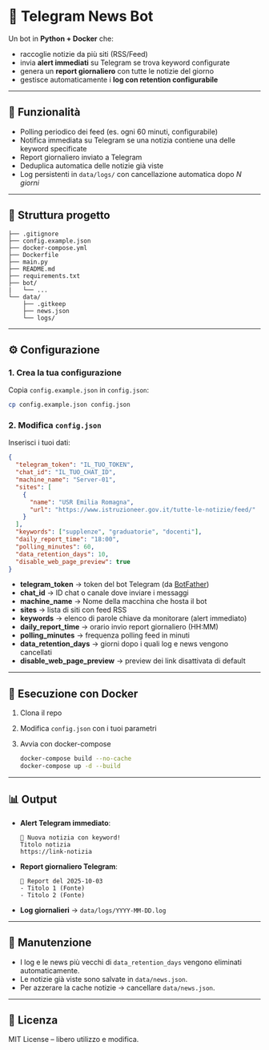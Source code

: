 # 📰 Telegram News Bot

Un bot in **Python + Docker** che:

* raccoglie notizie da più siti (RSS/Feed)
* invia **alert immediati** su Telegram se trova keyword configurate
* genera un **report giornaliero** con tutte le notizie del giorno
* gestisce automaticamente i **log con retention configurabile**

---

## 🚀 Funzionalità

* Polling periodico dei feed (es. ogni 60 minuti, configurabile)
* Notifica immediata su Telegram se una notizia contiene una delle keyword specificate
* Report giornaliero inviato a Telegram
* Deduplica automatica delle notizie già viste
* Log persistenti in `data/logs/` con cancellazione automatica dopo *N giorni*

---

## 📂 Struttura progetto

```
├── .gitignore
├── config.example.json
├── docker-compose.yml
├── Dockerfile
├── main.py
├── README.md
├── requirements.txt
├── bot/
|   └── ...
└── data/
    ├── .gitkeep
    ├── news.json
    └── logs/
```

---

## ⚙️ Configurazione

### 1. Crea la tua configurazione
Copia `config.example.json` in `config.json`:

```bash
cp config.example.json config.json
```

### 2. Modifica `config.json`

Inserisci i tuoi dati:

```json
{
  "telegram_token": "IL_TUO_TOKEN",
  "chat_id": "IL_TUO_CHAT_ID",
  "machine_name": "Server-01",
  "sites": [
    {
      "name": "USR Emilia Romagna",
      "url": "https://www.istruzioneer.gov.it/tutte-le-notizie/feed/"
    }
  ],
  "keywords": ["supplenze", "graduatorie", "docenti"],
  "daily_report_time": "18:00",
  "polling_minutes": 60,
  "data_retention_days": 10,
  "disable_web_page_preview": true
}
```

* **telegram_token** → token del bot Telegram (da [BotFather](https://core.telegram.org/bots#botfather))
* **chat_id** → ID chat o canale dove inviare i messaggi
* **machine_name** → Nome della macchina che hosta il bot
* **sites** → lista di siti con feed RSS
* **keywords** → elenco di parole chiave da monitorare (alert immediato)
* **daily_report_time** → orario invio report giornaliero (HH:MM)
* **polling_minutes** → frequenza polling feed in minuti
* **data_retention_days** → giorni dopo i quali log e news vengono cancellati
* **disable_web_page_preview** → preview dei link disattivata di default

---

## 🐳 Esecuzione con Docker

1. Clona il repo

2. Modifica `config.json` con i tuoi parametri

3. Avvia con docker-compose

   ```bash
   docker-compose build --no-cache
   docker-compose up -d --build
   ```

---

## 📊 Output

* **Alert Telegram immediato**:

  ```
  🚨 Nuova notizia con keyword!
  Titolo notizia
  https://link-notizia
  ```
* **Report giornaliero Telegram**:

  ```
  📢 Report del 2025-10-03
  - Titolo 1 (Fonte)
  - Titolo 2 (Fonte)
  ```
* **Log giornalieri** → `data/logs/YYYY-MM-DD.log`

---

## 🔧 Manutenzione

* I log e le news più vecchi di `data_retention_days` vengono eliminati automaticamente.
* Le notizie già viste sono salvate in `data/news.json`.
* Per azzerare la cache notizie → cancellare `data/news.json`.

---

## 📜 Licenza

MIT License – libero utilizzo e modifica.